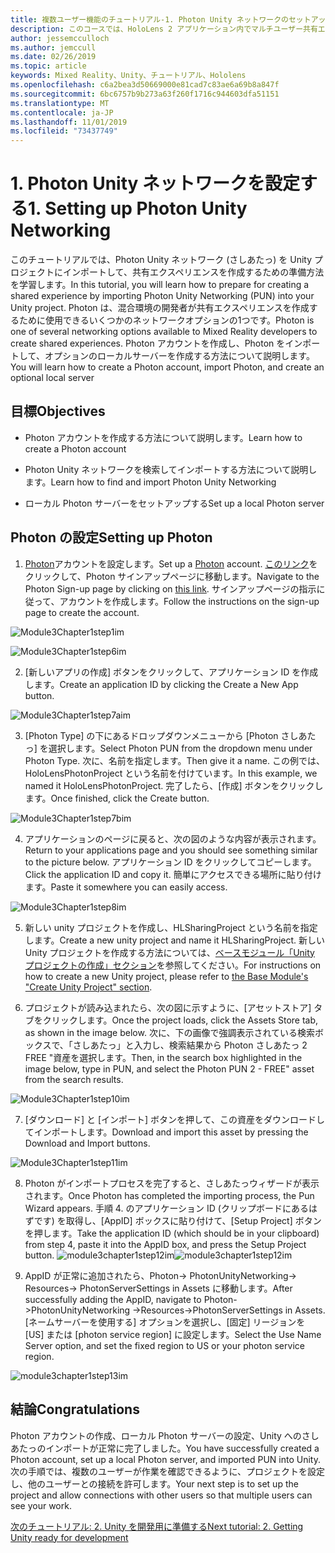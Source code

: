 ```yaml
---
title: 複数ユーザー機能のチュートリアル-1. Photon Unity ネットワークのセットアップ
description: このコースでは、HoloLens 2 アプリケーション内でマルチユーザー共有エクスペリエンスを実装する方法について説明します。
author: jessemcculloch
ms.author: jemccull
ms.date: 02/26/2019
ms.topic: article
keywords: Mixed Reality、Unity、チュートリアル、Hololens
ms.openlocfilehash: c6a2bea3d50669000e81cad7c83ae6a69b8a847f
ms.sourcegitcommit: 6bc6757b9b273a63f260f1716c944603dfa51151
ms.translationtype: MT
ms.contentlocale: ja-JP
ms.lasthandoff: 11/01/2019
ms.locfileid: "73437749"
---
```

#  <a name="1-setting-up-photon-unity-networking"></a><span data-ttu-id="a07f7-105">1. Photon Unity ネットワークを設定する</span><span class="sxs-lookup"><span data-stu-id="a07f7-105">1. Setting up Photon Unity Networking</span></span>

<span data-ttu-id="a07f7-106">このチュートリアルでは、Photon Unity ネットワーク (さしあたっ) を Unity プロジェクトにインポートして、共有エクスペリエンスを作成するための準備方法を学習します。</span><span class="sxs-lookup"><span data-stu-id="a07f7-106">In this tutorial, you will learn how to prepare for creating a shared experience by importing Photon Unity Networking (PUN) into your Unity project.</span></span> <span data-ttu-id="a07f7-107">Photon は、混合環境の開発者が共有エクスペリエンスを作成するために使用できるいくつかのネットワークオプションの1つです。</span><span class="sxs-lookup"><span data-stu-id="a07f7-107">Photon is one of several networking options available to Mixed Reality developers to create shared experiences.</span></span> <span data-ttu-id="a07f7-108">Photon アカウントを作成し、Photon をインポートして、オプションのローカルサーバーを作成する方法について説明します。</span><span class="sxs-lookup"><span data-stu-id="a07f7-108">You will learn how to create a Photon account, import Photon, and create an optional local server</span></span>

## <a name="objectives"></a><span data-ttu-id="a07f7-109">目標</span><span class="sxs-lookup"><span data-stu-id="a07f7-109">Objectives</span></span>

* <span data-ttu-id="a07f7-110">Photon アカウントを作成する方法について説明します。</span><span class="sxs-lookup"><span data-stu-id="a07f7-110">Learn how to create a Photon account</span></span>

* <span data-ttu-id="a07f7-111">Photon Unity ネットワークを検索してインポートする方法について説明します。</span><span class="sxs-lookup"><span data-stu-id="a07f7-111">Learn how to find and import Photon Unity Networking</span></span>

* <span data-ttu-id="a07f7-112">ローカル Photon サーバーをセットアップする</span><span class="sxs-lookup"><span data-stu-id="a07f7-112">Set up a local Photon server</span></span>

  

## <a name="setting-up-photon"></a><span data-ttu-id="a07f7-113">Photon の設定</span><span class="sxs-lookup"><span data-stu-id="a07f7-113">Setting up Photon</span></span>

1. <span data-ttu-id="a07f7-114">[Photon](https://dashboard.photonengine.com//Account/SignUp)アカウントを設定します。</span><span class="sxs-lookup"><span data-stu-id="a07f7-114">Set up a [Photon](https://dashboard.photonengine.com//Account/SignUp) account.</span></span> <span data-ttu-id="a07f7-115">[このリンク](https://dashboard.photonengine.com//Account/SignUp)をクリックして、Photon サインアップページに移動します。</span><span class="sxs-lookup"><span data-stu-id="a07f7-115">Navigate to the Photon Sign-up page by clicking on [this link](https://dashboard.photonengine.com//Account/SignUp).</span></span> <span data-ttu-id="a07f7-116">サインアップページの指示に従って、アカウントを作成します。</span><span class="sxs-lookup"><span data-stu-id="a07f7-116">Follow the instructions on the sign-up page to create the account.</span></span> 
   

![Module3Chapter1step1im](images/module3chapter1step1im.PNG)

![Module3Chapter1step6im](images/module3chapter1step6im.PNG)

2. <span data-ttu-id="a07f7-119">[新しいアプリの作成] ボタンをクリックして、アプリケーション ID を作成します。</span><span class="sxs-lookup"><span data-stu-id="a07f7-119">Create an application ID by clicking the Create a New App button.</span></span>

![Module3Chapter1step7aim](images/module3chapter1step7aim.PNG)

3. <span data-ttu-id="a07f7-121">[Photon Type] の下にあるドロップダウンメニューから [Photon さしあたっ] を選択します。</span><span class="sxs-lookup"><span data-stu-id="a07f7-121">Select Photon PUN from the dropdown menu under Photon Type.</span></span> <span data-ttu-id="a07f7-122">次に、名前を指定します。</span><span class="sxs-lookup"><span data-stu-id="a07f7-122">Then give it a name.</span></span> <span data-ttu-id="a07f7-123">この例では、HoloLensPhotonProject という名前を付けています。</span><span class="sxs-lookup"><span data-stu-id="a07f7-123">In this example, we named it HoloLensPhotonProject.</span></span> <span data-ttu-id="a07f7-124">完了したら、[作成] ボタンをクリックします。</span><span class="sxs-lookup"><span data-stu-id="a07f7-124">Once finished, click the Create button.</span></span>

![Module3Chapter1step7bim](images/module3chapter1step7bim.PNG)

4. <span data-ttu-id="a07f7-126">アプリケーションのページに戻ると、次の図のような内容が表示されます。</span><span class="sxs-lookup"><span data-stu-id="a07f7-126">Return to your applications page and you should see something similar to the picture below.</span></span> <span data-ttu-id="a07f7-127">アプリケーション ID をクリックしてコピーします。</span><span class="sxs-lookup"><span data-stu-id="a07f7-127">Click the application ID and copy it.</span></span> <span data-ttu-id="a07f7-128">簡単にアクセスできる場所に貼り付けます。</span><span class="sxs-lookup"><span data-stu-id="a07f7-128">Paste it somewhere you can easily access.</span></span>  

![Module3Chapter1step8im](images/module3chapter1step8im.PNG)

5. <span data-ttu-id="a07f7-130">新しい unity プロジェクトを作成し、HLSharingProject という名前を指定します。</span><span class="sxs-lookup"><span data-stu-id="a07f7-130">Create a new unity project and name it HLSharingProject.</span></span> <span data-ttu-id="a07f7-131">新しい Unity プロジェクトを作成する方法については、[ベースモジュール「Unity プロジェクトの作成」セクション](https://docs.microsoft.com//windows/mixed-reality/mrlearning-base-ch1#create-new-unity-project)を参照してください。</span><span class="sxs-lookup"><span data-stu-id="a07f7-131">For instructions on how to create a new Unity project, please refer to [the Base Module's "Create Unity Project" section](https://docs.microsoft.com//windows/mixed-reality/mrlearning-base-ch1#create-new-unity-project).</span></span> 

6. <span data-ttu-id="a07f7-132">プロジェクトが読み込まれたら、次の図に示すように、[アセットストア] タブをクリックします。</span><span class="sxs-lookup"><span data-stu-id="a07f7-132">Once the project loads, click the Assets Store tab, as shown in the image below.</span></span> <span data-ttu-id="a07f7-133">次に、下の画像で強調表示されている検索ボックスで、「さしあたっ」と入力し、検索結果から Photon さしあたっ 2 FREE "資産を選択します。</span><span class="sxs-lookup"><span data-stu-id="a07f7-133">Then, in the search box highlighted in the image below, type in PUN, and select the Photon PUN 2 - FREE" asset from the search results.</span></span> 

![Module3Chapter1step10im](images/module3chapter1step10im.PNG)

7. <span data-ttu-id="a07f7-135">[ダウンロード] と [インポート] ボタンを押して、この資産をダウンロードしてインポートします。</span><span class="sxs-lookup"><span data-stu-id="a07f7-135">Download and import this asset by pressing the Download and Import buttons.</span></span>

![Module3Chapter1step11im](images/module3chapter1step11im.PNG)

8. <span data-ttu-id="a07f7-137">Photon がインポートプロセスを完了すると、さしあたっウィザードが表示されます。</span><span class="sxs-lookup"><span data-stu-id="a07f7-137">Once Photon has completed the importing process, the Pun Wizard appears.</span></span> <span data-ttu-id="a07f7-138">手順 4. のアプリケーション ID (クリップボードにあるはずです) を取得し、[AppID] ボックスに貼り付けて、[Setup Project] ボタンを押します。</span><span class="sxs-lookup"><span data-stu-id="a07f7-138">Take the application ID (which should be in your clipboard) from step 4, paste it into the AppID box, and press the Setup Project button.</span></span> 
<span data-ttu-id="a07f7-139">![module3chapter1step12im](images/module3chapter1step12im.PNG)</span><span class="sxs-lookup"><span data-stu-id="a07f7-139">![module3chapter1step12im](images/module3chapter1step12im.PNG)</span></span>

9. <span data-ttu-id="a07f7-140">AppID が正常に追加されたら、Photon-> PhotonUnityNetworking-> Resources-> PhotonServerSettings in Assets に移動します。</span><span class="sxs-lookup"><span data-stu-id="a07f7-140">After successfully adding the AppID, navigate to Photon->PhotonUnityNetworking ->Resources->PhotonServerSettings in Assets.</span></span> <span data-ttu-id="a07f7-141">[ネームサーバーを使用する] オプションを選択し、[固定] リージョンを [US] または [photon service region] に設定します。</span><span class="sxs-lookup"><span data-stu-id="a07f7-141">Select the Use Name Server option, and set the fixed region to US or your photon service region.</span></span>

![module3chapter1step13im](images/module3chapter1step13im.PNG)

## <a name="congratulations"></a><span data-ttu-id="a07f7-143">結論</span><span class="sxs-lookup"><span data-stu-id="a07f7-143">Congratulations</span></span>

<span data-ttu-id="a07f7-144">Photon アカウントの作成、ローカル Photon サーバーの設定、Unity へのさしあたっのインポートが正常に完了しました。</span><span class="sxs-lookup"><span data-stu-id="a07f7-144">You have successfully created a Photon account, set up a local Photon server, and imported PUN into Unity.</span></span> <span data-ttu-id="a07f7-145">次の手順では、複数のユーザーが作業を確認できるように、プロジェクトを設定し、他のユーザーとの接続を許可します。</span><span class="sxs-lookup"><span data-stu-id="a07f7-145">Your next step is to set up the project and allow connections with other users so that multiple users can see your work.</span></span> 

<span data-ttu-id="a07f7-146">[次のチュートリアル: 2. Unity を開発用に準備する](mrlearning-sharing(photon)-ch2.md)</span><span class="sxs-lookup"><span data-stu-id="a07f7-146">[Next tutorial: 2. Getting Unity ready for development](mrlearning-sharing(photon)-ch2.md)</span></span>

